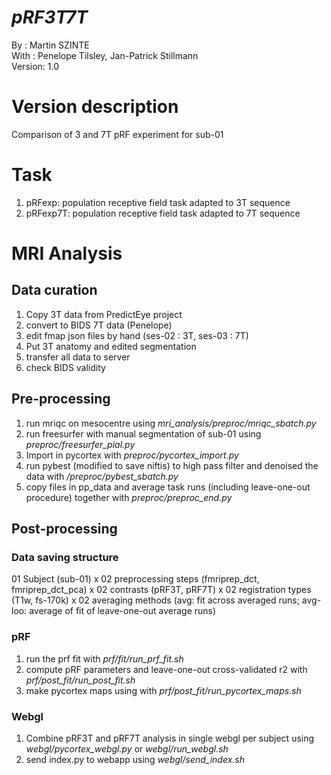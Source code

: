 # __*pRF3T7T*__
By :      Martin SZINTE <br>
With :    Penelope Tilsley, Jan-Patrick Stillmann<br>
Version:  1.0<br>

# Version description
Comparison of 3 and 7T pRF experiment for sub-01

# Task
1. pRFexp: population receptive field task adapted to 3T sequence
2. pRFexp7T: population receptive field task adapted to 7T sequence

# MRI Analysis

## Data curation
1. Copy 3T data from PredictEye project
2. convert to BIDS 7T data (Penelope)
3. edit fmap json files by hand (ses-02 : 3T, ses-03 : 7T)
4. Put 3T anatomy and edited segmentation
4. transfer all data to server
4. check BIDS validity

## Pre-processing
1. run mriqc on mesocentre using _mri_analysis/preproc/mriqc_sbatch.py_
2. run freesurfer with manual segmentation of sub-01 using _preproc/freesurfer_pial.py_
3. Import in pycortex with _preproc/pycortex_import.py_
4. run pybest (modified to save niftis) to high pass filter and denoised the data with _/preproc/pybest_sbatch.py_
5. copy files in pp_data and average task runs (including leave-one-out procedure) together with _preproc/preproc_end.py_

## Post-processing

### Data saving structure
  01 Subject (sub-01) 
x 02 preprocessing steps (fmriprep_dct, fmriprep_dct_pca)
x 02 contrasts (pRF3T, pRF7T)
x 02 registration types (T1w, fs-170k)
x 02 averaging methods (avg: fit across averaged runs; avg-loo: average of fit of leave-one-out average runs)

### pRF
1. run the prf fit with _prf/fit/run_prf_fit.sh_
2. compute pRF parameters and leave-one-out cross-validated r2 with _prf/post_fit/run_post_fit.sh_
3. make pycortex maps using with _prf/post_fit/run_pycortex_maps.sh_ 

### Webgl
1. Combine pRF3T and pRF7T analysis in single webgl per subject using _webgl/pycortex_webgl.py_ or _webgl/run_webgl.sh_
2. send index.py to webapp using _webgl/send_index.sh_
